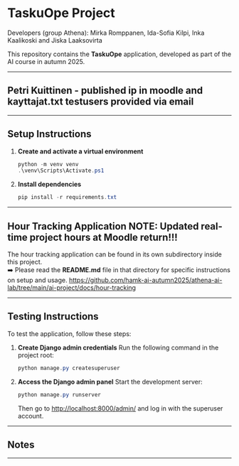 # TaskuOpe Project

Developers (group Athena): Mirka Romppanen, Ida-Sofia Kilpi, Inka Kaalikoski and Jiska Laaksovirta

This repository contains the **TaskuOpe** application, developed as part of the AI course in autumn 2025.  

---

## Petri Kuittinen - published ip in moodle and kayttajat.txt testusers provided via email

---

## Setup Instructions

1. **Create and activate a virtual environment**
   ```powershell
   python -m venv venv
   .\venv\Scripts\Activate.ps1
   ```

2. **Install dependencies**
   ```powershell
   pip install -r requirements.txt
   ```

---

## Hour Tracking Application NOTE: Updated real-time project hours at Moodle return!!!
The hour tracking application can be found in its own subdirectory inside this project.  
➡️ Please read the **README.md** file in that directory for specific instructions on setup and usage.
https://github.com/hamk-ai-autumn2025/athena-ai-lab/tree/main/ai-project/docs/hour-tracking

---

## Testing Instructions

To test the application, follow these steps:

1. **Create Django admin credentials**
   Run the following command in the project root:
   ```powershell
   python manage.py createsuperuser
   ```

2. **Access the Django admin panel**
   Start the development server:
   ```powershell
   python manage.py runserver
   ```
   Then go to [http://localhost:8000/admin/](http://localhost:8000/admin/) and log in with the superuser account.


---

## Notes



---